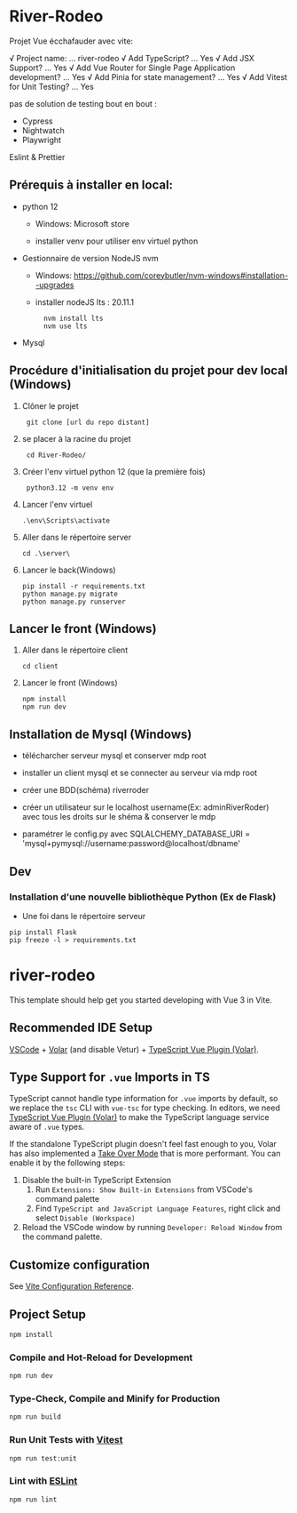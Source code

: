 # River-Rodeo
Projet Vue écchafauder avec vite:

√ Project name: ... river-rodeo
√ Add TypeScript? ... Yes
√ Add JSX Support? ... Yes
√ Add Vue Router for Single Page Application development? ... Yes
√ Add Pinia for state management? ... Yes
√ Add Vitest for Unit Testing? ... Yes

pas de solution de  testing bout en bout :

-  Cypress
- Nightwatch
- Playwright

Eslint  &  Prettier


## Prérequis à installer en local:
- python 12

    - Windows: Microsoft store

    - installer venv pour utiliser env virtuel  python

- Gestionnaire de version NodeJS nvm

    - Windows:  https://github.com/coreybutler/nvm-windows#installation--upgrades

    - installer nodeJS lts : 20.11.1

            nvm install lts
            nvm use lts

- Mysql
## Procédure d'initialisation du projet pour dev local (Windows)
1. Clôner le projet

        git clone [url du repo distant]

2. se placer à la racine du projet

        cd River-Rodeo/

3. Créer l'env virtuel python  12 (que la première fois)

        python3.12 -m venv env


4. Lancer l'env virtuel
    ````
    .\env\Scripts\activate
    ````
3. Aller dans le répertoire server
   ```
   cd .\server\
   ```
4. Lancer le back(Windows)

    ```
    pip install -r requirements.txt
    python manage.py migrate
    python manage.py runserver
    ```
## Lancer le front (Windows)
1. Aller dans le répertoire client
   ```
   cd client
   ```
2. Lancer le front (Windows)
    ```
    npm install
    npm run dev
    ```

## Installation de Mysql (Windows)
- télécharcher serveur mysql et conserver mdp root

- installer un client mysql et se connecter au serveur via mdp root
- créer une BDD(schéma) riverroder
- créer un utilisateur sur le localhost username(Ex: adminRiverRoder) avec tous les droits sur le shéma & conserver le mdp
- paramétrer le config.py avec SQLALCHEMY_DATABASE_URI = 'mysql+pymysql://username:password@localhost/dbname'

## Dev
### Installation d'une nouvelle bibliothèque Python (Ex de Flask)

- Une foi dans le répertoire serveur
```
pip install Flask
pip freeze -l > requirements.txt
```





# river-rodeo

This template should help get you started developing with Vue 3 in Vite.

## Recommended IDE Setup

[VSCode](https://code.visualstudio.com/) + [Volar](https://marketplace.visualstudio.com/items?itemName=Vue.volar) (and disable Vetur) + [TypeScript Vue Plugin (Volar)](https://marketplace.visualstudio.com/items?itemName=Vue.vscode-typescript-vue-plugin).

## Type Support for `.vue` Imports in TS

TypeScript cannot handle type information for `.vue` imports by default, so we replace the `tsc` CLI with `vue-tsc` for type checking. In editors, we need [TypeScript Vue Plugin (Volar)](https://marketplace.visualstudio.com/items?itemName=Vue.vscode-typescript-vue-plugin) to make the TypeScript language service aware of `.vue` types.

If the standalone TypeScript plugin doesn't feel fast enough to you, Volar has also implemented a [Take Over Mode](https://github.com/johnsoncodehk/volar/discussions/471#discussioncomment-1361669) that is more performant. You can enable it by the following steps:

1. Disable the built-in TypeScript Extension
    1) Run `Extensions: Show Built-in Extensions` from VSCode's command palette
    2) Find `TypeScript and JavaScript Language Features`, right click and select `Disable (Workspace)`
2. Reload the VSCode window by running `Developer: Reload Window` from the command palette.

## Customize configuration

See [Vite Configuration Reference](https://vitejs.dev/config/).

## Project Setup

```sh
npm install
```

### Compile and Hot-Reload for Development

```sh
npm run dev
```

### Type-Check, Compile and Minify for Production

```sh
npm run build
```

### Run Unit Tests with [Vitest](https://vitest.dev/)

```sh
npm run test:unit
```

### Lint with [ESLint](https://eslint.org/)

```sh
npm run lint
```


